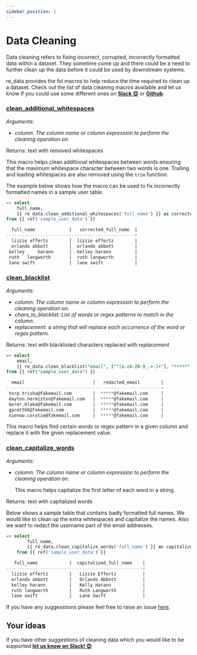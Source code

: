 ```yaml
---
sidebar_position: 1
---
```


# Data Cleaning

Data cleaning refers to fixing incorrect, corrupted, incorrectly formatted data within a dataset. They sometime come up and there could be a need to further clean up the data before it could be used by downstream systems.

re_data provides the fol macros to help reduce the time required to clean up a dataset. Check out the list of data cleaning macros available and let us know if you could use some different ones on **[Slack 😊](https://www.getre.io/slack)** or **[Github](https://github.com/re-data/re-data/issues/new?assignees=&labels=&template=macro_request.md&title=%5BMACRO%5D)**.

### [clean_additional_whitespaces](https://re-data.github.io/dbt-re-data/#!/macro/macro.re_data.clean_additional_whitespaces)
*Arguments:*
- *column: The column name or column expression to perform the cleaning operation on.*

Returns: text with removed whitespaces

This macro helps clean additional whitespaces between words ensuring that the maximum whitespace character between two words is one. Trailing and leading whitespaces are also removed using the `trim` function.

The example below shows how the macro can be used to fix incorrectly formatted names in a sample user table.

```sql
=> select
    full_name,
    {{ re_data.clean_additional_whitespaces('full_name') }} as corrected_full_name
from {{ ref('sample_user_data') }}

  full_name             |   corrected_full_name  |   
-------------------------------------------------+
  lizzie effertz        |  lizzie effertz        |
  orlando abbott        |  orlando abbott        |
 kelley     harann      |  kelley harann         |
 ruth   langworth       |  ruth langworth        |
 lane swift             |  lane swift            |
```
### [clean_blacklist](https://re-data.github.io/dbt-re-data/#!/macro/macro.re_data.clean_blacklist)
*Arguments:*
- *column: The column name or column expression to perform the cleaning operation on.*
- *chars_to_blacklist: List of words or regex patterns to match in the column.*
- *replacement: a string that will replace each occurrence of the word or regex pattern.*

Returns: text with blacklisted characters replaced with *replacement*

```sql
=> select 
    email,
    {{ re_data.clean_blacklist("email", ["^[a-zA-Z0-9_.+-]+"], "*****") }} as redacted_email 
from {{ ref("sample_user_data") }}

  email                          |   redacted_email        |   
-----------------------------------------------------------+
 torp.trisha@fakemail.com        |  *****@fakemail.com     |
 dayton.hermiston@fakemail.com   |  *****@fakemail.com     |
 borer.blake@fakemail.com        |  *****@fakemail.com     |
 garett66@fakemail.com           |  *****@fakemail.com     |
 nienow.coralie@fakemail.com     |  *****@fakemail.com     |
```

This macro helps find certain words or regex pattern in a given column and replace it with the given replacement value.
### [clean_capitalize_words](https://re-data.github.io/dbt-re-data/#!/macro/macro.re_data.clean_capitalize_words)
*Arguments:*
- *column: The column name or column expression to perform the cleaning operation on.*

    This macro helps capitalize the first letter of each word in a string.

Returns: text with capitalized words

Below shows a sample table that contains badly formatted full names. We would like to clean up the extra whitespaces and capitalize the names. Also we want to redact the username part of the email addresses.

```sql
=> select
        full_name,
        {{ re_data.clean_capitalize_words('full_name') }} as capitalized_full_name
    from {{ ref('sample_user_data') }}

   full_name            |  capitalized_full_name    |
----------------------------------------------------+
  lizzie effertz        |   Lizzie Effertz          |
  orlando abbott        |   Orlando Abbott          |
  kelley harann         |   Kelly Harann            |
  ruth langworth        |   Ruth Langworth          |
  lane swift            |   Lane Swift              |
```

If you have any suggesstions please feel free to raise an issue [here](https://github.com/re-data/re-data/issues).

## Your ideas

If you have other suggestions of cleaning data which you would like to be supported
**[let us know on Slack! 😊](https://www.getre.io/slack)**
